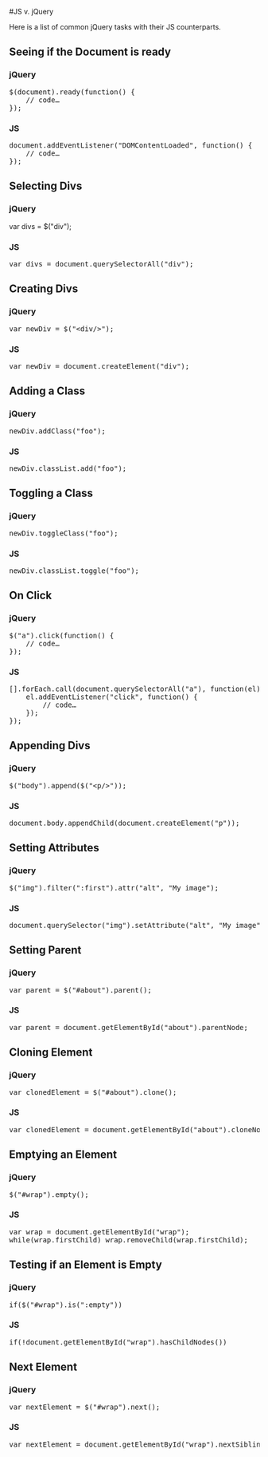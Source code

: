 #JS v. jQuery

Here is a list of common jQuery tasks with their JS counterparts.

## Seeing if the Document is ready

### jQuery

<pre>
$(document).ready(function() {
	// code…
});
</pre>

### JS

<pre>
document.addEventListener("DOMContentLoaded", function() {
	// code…
});
</pre>

## Selecting Divs

### jQuery

var divs = $("div");
</pre>

### JS

<pre>
var divs = document.querySelectorAll("div");
</pre>

## Creating Divs

### jQuery

<pre>
var newDiv = $("&lt;div/>");
</pre>

### JS

<pre>
var newDiv = document.createElement("div");
</pre>

## Adding a Class

### jQuery

<pre>
newDiv.addClass("foo");
</pre>

### JS

<pre>
newDiv.classList.add("foo");
</pre>

## Toggling a Class

### jQuery

<pre>
newDiv.toggleClass("foo");
</pre>

### JS

<pre>
newDiv.classList.toggle("foo");
</pre>

## On Click

### jQuery

<pre>
$("a").click(function() {
	// code…
});
</pre>

### JS

<pre>
[].forEach.call(document.querySelectorAll("a"), function(el) {
	el.addEventListener("click", function() {
		// code…
	});
});
</pre>

## Appending Divs

### jQuery

<pre>
$("body").append($("&lt;p/>"));
</pre>

### JS

<pre>
document.body.appendChild(document.createElement("p"));
</pre>

## Setting Attributes

### jQuery

<pre>
$("img").filter(":first").attr("alt", "My image");
</pre>

### JS

<pre>
document.querySelector("img").setAttribute("alt", "My image");
</pre>

## Setting Parent

### jQuery

<pre>
var parent = $("#about").parent();
</pre>

### JS

<pre>
var parent = document.getElementById("about").parentNode;
</pre>

## Cloning Element

### jQuery

<pre>
var clonedElement = $("#about").clone();
</pre>

### JS

<pre>
var clonedElement = document.getElementById("about").cloneNode(true);
</pre>

## Emptying an Element

### jQuery

<pre>
$("#wrap").empty();
</pre>

### JS

<pre>
var wrap = document.getElementById("wrap");
while(wrap.firstChild) wrap.removeChild(wrap.firstChild);
</pre>

## Testing if an Element is Empty

### jQuery

<pre>
if($("#wrap").is(":empty"))
</pre>

### JS

<pre>
if(!document.getElementById("wrap").hasChildNodes())
</pre>

## Next Element

### jQuery

<pre>
var nextElement = $("#wrap").next();
</pre>

### JS

<pre>
var nextElement = document.getElementById("wrap").nextSibling;
</pre>
